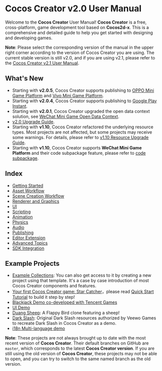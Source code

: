 # Cocos Creator v2.0 User Manual

Welcome to the __Cocos Creator__ User Manual! __Cocos Creator__ is a free, cross-platform, game development tool based on __Cocos2d-x__. This is a comprehensive and detailed guide to help you get started with designing and developing games.

**Note**: Please select the corresponding version of the manual in the upper right corner according to the version of Cocos Creator you are using. The current stable version is still v2.0, and if you are using v2.1, please refer to the [Cocos Creator v2.1 User Manual](../../2.1/manual/en/index.html).

## What's New

  - Starting with __v2.0.5__, Cocos Creator supports publishing to [OPPO Mini Game Platform](publish/publish-oppo-instant-games.md) and [Vivo Mini Game Platform](publish/publish-vivo-instant-games.md).
  - Starting with __v2.0.4__, Cocos Creator supports publishing to [Google Play Instant](publish/publish-android-instant.md).
  - Starting with __v2.0.1__, Cocos Creator upgraded the open data context solution, see [WeChat Mini Game Open Data Context](publish/publish-wechatgame-sub-domain.md).
  - [v2.0 Upgrade Guide](release-notes/upgrade-guide-v2.0.md).
  - Starting with __v1.10__, Cocos Creator refactored the underlying resource types. Most projects are not affected, but some projects may receive some warnings. For details, please refer to [v1.10 Resource Upgrade Guide](release-notes/raw-asset-migration.md).
  - Starting with __v1.10__, Cocos Creator supports __WeChat Mini Game Platform__ and their code subpackage feature, please refer to [code subpackage](scripting/subpackage.md).

## Index

- [Getting Started](getting-started/index.md)
- [Asset Workflow](asset-workflow/index.md)
- [Scene Creation Workflow](content-workflow/index.md)
- [Renderer and Graphics](render/index.md)
- [UI](ui/index.md)
- [Scripting](scripting/index.md)
- [Animation](animation/index.md)
- [Physics](physics/index.md)
- [Audio](audio/index.md)
- [Publishing](publish/index.md)
- [Editor Extension](extension/index.md)
- [Advanced Topics](advanced-topics/index.md)
- [SDK Integration](sdk/index.md)

## Example Projects

- [Example Collections](https://github.com/cocos-creator/example-cases): You can also get access to it by creating a new project using that template. It's a case by case introduction of most Cocos Creator components and features.
- [Your first Cocos Creator game: Star Catcher](https://github.com/cocos-creator/tutorial-first-game)，please read [Quick Start Tutorial](getting-started/quick-start.md) to build it step by step!
- [Blackjack Demo co-developed with Tencent Games](https://github.com/cocos-creator/tutorial-blackjack)
- [UI Demo](https://github.com/cocos-creator/demo-ui)
- [Duang Sheep](https://github.com/cocos-creator/tutorial-duang-sheep): A Flappy Bird clone featuring a sheep!
- [Dark Slash](https://github.com/cocos-creator/tutorial-dark-slash): Original Dark Slash resources authorized by Veewo Games to recreate Dark Slash in Cocos Creator as a demo.
- [i18n Multi-language demo](https://github.com/nantas/demo-i18n)

**Note**: These projects are not always brought up to date with the most recent version of __Cocos Creator__. Their default branches on GitHub are `master`, which corresponds to the latest __Cocos Creator version__. If you are still using the old version of __Cocos Creator__, these projects may not be able to open, and you can try to switch to the same named branch as the old version.

